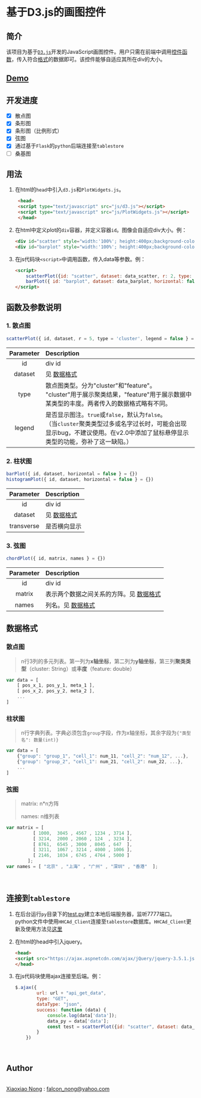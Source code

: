 # 基于D3.js的画图控件

## 简介

该项目为基于[`D3.js`](https://d3js.org/)开发的JavaScript画图控件。用户只需在前端中调用[控件函数](#函数及参数说明)，传入符合[格式](#数据格式)的数据即可。该控件能够自适应其所在div的大小。

## [Demo](http://103.152.132.78:5678/)

## 开发进度

- [x] 散点图
- [x] 条形图
- [x] 条形图（比例形式）
- [x] 弦图
- [x] 通过基于`Flask`的`python`后端连接至`tablestore`
- [ ] 桑基图

## 用法

1. 在html的`head`中引入`d3.js`和`PlotWidgets.js`。
   
   ```html
    <head>
    <script type="text/javascript" src="js/d3.js"></script>
    <script type="text/javascript" src="js/PlotWidgets.js"></script>
    </head>
   ```

2. 在html中定义plot的`div`容器，并定义容器`id`。图像会自适应div大小。例：
   
   ```html
   <div id="scatter" style="width:'100%'; height:400px;background-color: white;"></div>
   <div id="barplot" style="width:'100%'; height:400px;background-color: white;"></div>
   ```

3. 在js代码块`<script>`中调用函数，传入data等参数。例：
   
   ```html
   <script>
       scatterPlot({id: "scatter", dataset: data_scatter, r: 2, type: "cluster", legend: true});
       barPlot({ id: "barplot", dataset: data_barplot, horizontal: false });
   </script>

## 函数及参数说明

### 1. 散点图

```js
scatterPlot({ id, dataset, r = 5, type = 'cluster', legend = false } = {})
```

| Parameter | Description                       |
| :-------: | :-------------------------------- |
|    id     | div id                            |
|  dataset  | 见 [数据格式](#数据格式) |
|   type    | 散点图类型。分为"cluster"和"feature"。<br>"cluster"用于展示聚类结果，"feature"用于展示数据中某类型的丰度。两者传入的数据格式略有不同。  |
|  legend   | 是否显示图注。`true`或`false`，默认为`false`。<br>（当`cluster`聚类类型过多或名字过长时，可能会出现显示bug，不建议使用。在v2.0中添加了鼠标悬停显示类型的功能，弥补了这一缺陷。）     |

### 2. 柱状图

```js
barPlot({ id, dataset, horizontal = false } = {})
histogramPlot({ id, dataset, horizontal = false } = {})
```

| Parameter  | Description                         |
| :--------: | :---------------------------------- |
|     id     | div id                              |
|  dataset   | 见 [数据格式](#数据格式) |
| transverse | 是否横向显示                             |

### 3. 弦图

```js
chordPlot({ id, matrix, names } = {})
```

| Parameter  | Description                         |
| :--------: | :---------------------------------- |
|     id     | div id                              |
|  matrix   | 表示两个数据之间关系的方阵。见 [数据格式](#数据格式) |
| names | 列名。见 [数据格式](#数据格式) |

## 数据格式

### 散点图

> n行3列的多元列表。第一列为<strong>x轴坐标</strong>，第二列为<strong>y轴坐标</strong>，第三列<strong>聚类类型</strong>（cluster: String）或<strong>丰度</strong>（feature: double）

```js
var data = [
    [ pos_x_1, pos_y_1, meta_1 ],
    [ pos_x_2, pos_y_2, meta_2 ],
    ...
]
```

### 柱状图

> n行字典列表。字典必须包含`group`字段，作为x轴坐标，其余字段为`{"类型名": 数量(int)}`

```js
var data = [
    {"group": "group_1", "cell_1": num_11, "cell_2": "num_12", ...},
    {"group": "group_2", "cell_1": num_21, "cell_2": num_22, ...},
    ...
]
```

### 弦图

> matrix: n*n方阵
> 
> names: n维列表

```js
var matrix = [
          [ 1000,  3045 , 4567 , 1234 , 3714 ],
          [ 3214,  2000 , 2060 , 124  , 3234 ],
          [ 8761,  6545 , 3000 , 8045 , 647  ],
          [ 3211,  1067 , 3214 , 4000 , 1006 ],
          [ 2146,  1034 , 6745 , 4764 , 5000 ]
        ];
var names = [ "北京" , "上海" , "广州" , "深圳" , "香港"  ];
```

<br>

## 连接到`tablestore`

1. 在后台运行`py`目录下的[test.py](./py/test.py)建立本地后端服务器，监听7777端口。<br>python文件中使用`HHCAd_Client`连接至`tablestore`数据库。`HHCAd_Client`更新及使用方法见[这里](https://github.com/falcon-hanayori/HCAd_Client)

2. 在html的head中引入jquery。

    ```html
    <head>
    <script src="https://ajax.aspnetcdn.com/ajax/jQuery/jquery-3.5.1.js"></script>
    </head>
    ```

3. 在js代码块使用ajax连接至后端。例：

    ```js
    $.ajax({
            url: url + "api_get_data",
            type: "GET",
            dataType: "json",
            success: function (data) {
                console.log(data['data']);
                data_py = data['data'];
                const test = scatterPlot({id: "scatter", dataset: data_py, r: 2, type: "feature"});
            }
        })
    ```
    
<br>

## Author

<br>[Xiaoxiao Nong](https://github.com/falcon-hanayori) : falcon_nong@yahoo.com
